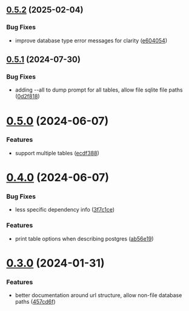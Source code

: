 ## [0.5.2](https://github.com/iloveitaly/sql-ai-prompt-generator/compare/v0.5.1...v0.5.2) (2025-02-04)


### Bug Fixes

* improve database type error messages for clarity ([e604054](https://github.com/iloveitaly/sql-ai-prompt-generator/commit/e604054054cb5ca3f10e0db816663a2d54eb39b1))



## [0.5.1](https://github.com/iloveitaly/sql-ai-prompt-generator/compare/v0.5.0...v0.5.1) (2024-07-30)


### Bug Fixes

* adding --all to dump prompt for all tables, allow file sqlite file paths ([0d2f818](https://github.com/iloveitaly/sql-ai-prompt-generator/commit/0d2f818894ff6c56428ab639ebaf279890112da1))



# [0.5.0](https://github.com/iloveitaly/sql-ai-prompt-generator/compare/v0.4.0...v0.5.0) (2024-06-07)


### Features

* support multiple tables ([ecdf388](https://github.com/iloveitaly/sql-ai-prompt-generator/commit/ecdf3884e881bc9e3a5b4b87da6c7cfd7df7e7c9))



# [0.4.0](https://github.com/iloveitaly/sql-ai-prompt-generator/compare/v0.3.0...v0.4.0) (2024-06-07)


### Bug Fixes

* less specific dependency info ([3f7c1ce](https://github.com/iloveitaly/sql-ai-prompt-generator/commit/3f7c1cef1c24aeab860f6ea5862d5bcbbb29d4e8))


### Features

* print table options when describing postgres ([ab56e19](https://github.com/iloveitaly/sql-ai-prompt-generator/commit/ab56e193e0aac50b087da6232e866fbc74c61aec))



# [0.3.0](https://github.com/iloveitaly/sql-ai-prompt-generator/compare/v0.2.0...v0.3.0) (2024-01-31)


### Features

* better documentation around url structure, allow non-file database paths ([457cd6f](https://github.com/iloveitaly/sql-ai-prompt-generator/commit/457cd6f43645e94d4f2f49cbe34aea8fb3aef0bd))



